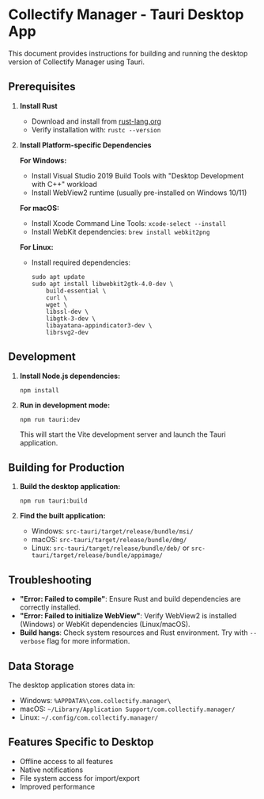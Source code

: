 
# Collectify Manager - Tauri Desktop App

This document provides instructions for building and running the desktop version of Collectify Manager using Tauri.

## Prerequisites

1. **Install Rust**
   - Download and install from [rust-lang.org](https://www.rust-lang.org/tools/install)
   - Verify installation with: `rustc --version`

2. **Install Platform-specific Dependencies**

   **For Windows:**
   - Install Visual Studio 2019 Build Tools with "Desktop Development with C++" workload
   - Install WebView2 runtime (usually pre-installed on Windows 10/11)

   **For macOS:**
   - Install Xcode Command Line Tools: `xcode-select --install`
   - Install WebKit dependencies: `brew install webkit2png`

   **For Linux:**
   - Install required dependencies:
     ```
     sudo apt update
     sudo apt install libwebkit2gtk-4.0-dev \
         build-essential \
         curl \
         wget \
         libssl-dev \
         libgtk-3-dev \
         libayatana-appindicator3-dev \
         librsvg2-dev
     ```

## Development

1. **Install Node.js dependencies:**
   ```
   npm install
   ```

2. **Run in development mode:**
   ```
   npm run tauri:dev
   ```
   This will start the Vite development server and launch the Tauri application.

## Building for Production

1. **Build the desktop application:**
   ```
   npm run tauri:build
   ```

2. **Find the built application:**
   - Windows: `src-tauri/target/release/bundle/msi/`
   - macOS: `src-tauri/target/release/bundle/dmg/`
   - Linux: `src-tauri/target/release/bundle/deb/` or `src-tauri/target/release/bundle/appimage/`

## Troubleshooting

- **"Error: Failed to compile"**: Ensure Rust and build dependencies are correctly installed.
- **"Error: Failed to initialize WebView"**: Verify WebView2 is installed (Windows) or WebKit dependencies (Linux/macOS).
- **Build hangs**: Check system resources and Rust environment. Try with `--verbose` flag for more information.

## Data Storage

The desktop application stores data in:
- Windows: `%APPDATA%\com.collectify.manager\`
- macOS: `~/Library/Application Support/com.collectify.manager/`
- Linux: `~/.config/com.collectify.manager/`

## Features Specific to Desktop

- Offline access to all features
- Native notifications
- File system access for import/export
- Improved performance
